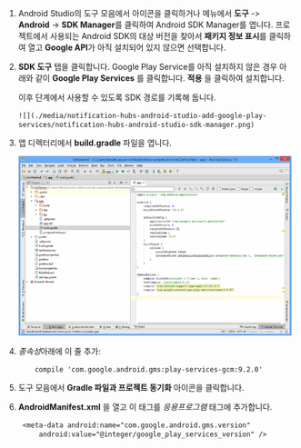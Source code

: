 1. Android Studio의 도구 모음에서 아이콘을 클릭하거나 메뉴에서 **도구** -> **Android** -> **SDK Manager**를 클릭하여 Android SDK Manager를 엽니다. 프로젝트에서 사용되는 Android SDK의 대상 버전을 찾아서 **패키지 정보 표시**를 클릭하여 열고 **Google API**가 아직 설치되어 있지 않으면 선택합니다.
2. **SDK 도구** 탭을 클릭합니다. Google Play Service를 아직 설치하지 않은 경우 아래와 같이 **Google Play Services** 를 클릭합니다. **적용** 을 클릭하여 설치합니다. 
   
    이후 단계에서 사용할 수 있도록 SDK 경로를 기록해 둡니다. 
   
       ![](./media/notification-hubs-android-studio-add-google-play-services/notification-hubs-android-studio-sdk-manager.png)
3. 앱 디렉터리에서 **build.gradle** 파일을 엽니다.
   
    ![](./media/notification-hubs-android-studio-add-google-play-services/notification-hubs-android-studio-add-google-play-dependency.png)
4. *종속성*아래에 이 줄 추가: 
   
           compile 'com.google.android.gms:play-services-gcm:9.2.0'
5. 도구 모음에서 **Gradle 파일과 프로젝트 동기화** 아이콘을 클릭합니다.
6. **AndroidManifest.xml** 을 열고 이 태그를 *응용프로그램* 태그에 추가합니다.
   
        <meta-data android:name="com.google.android.gms.version"
            android:value="@integer/google_play_services_version" />



<!--HONumber=Jan17_HO1-->


